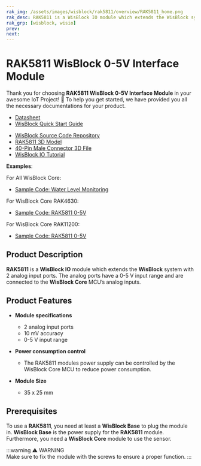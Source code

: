 ```yaml
---
rak_img: /assets/images/wisblock/rak5811/overview/RAK5811_home.png
rak_desc: RAK5811 is a WisBlock IO module which extends the WisBlock system with 2 analog input ports. The analog ports have a 0-5V input range and are connected to the WisBlock Core MCU’s analog inputs.
rak_grp: [wisblock, wisio]
prev: 
next: 
---
```



# RAK5811 WisBlock 0-5V Interface Module

Thank you for choosing **RAK5811 WisBlock 0-5V Interface Module** in your awesome IoT Project! 🎉 To help you get started, we have provided you all the necessary documentations for your product.

* [Datasheet](../Datasheet/)
* <a href="../../Quickstart/" target="_blank">WisBlock Quick Start Guide</a>
<!---* [WisBlock Quick Start Guide](../../Quickstart/)-->
* [WisBlock Source Code Repository](https://github.com/RAKWireless/WisBlock/)
* [RAK5811 3D Model](https://downloads.rakwireless.com/LoRa/WisBlock/WisBlock-3D/pwb-rak5811.stp)
* [40-Pin Male Connector 3D File](https://downloads.rakwireless.com/3D_File/Accessory/WisConnector/M40S1003K6M.stp)
* [WisBlock IO Tutorial](/Knowledge-Hub/Learn/WisBlock-IO-Tutorial/)

**Examples**:

For All WisBlock Core:
* [Sample Code: Water Level Monitoring](https://github.com/RAKWireless/WisBlock/tree/master/examples/RAK4630/solutions/Water_Level_Monitoring)

For WisBlock Core RAK4630:
* [Sample Code: RAK5811 0-5V](https://github.com/RAKWireless/WisBlock/tree/master/examples/RAK4630/IO/RAK5811_0-5V)

For WisBlock Core RAK11200:
* [Sample Code: RAK5811 0-5V](https://github.com/RAKWireless/WisBlock/tree/master/examples/RAK11200/IO/RAK5811_0-5V)

## Product Description

**RAK5811** is a **WisBlock IO** module which extends the **WisBlock** system with 2 analog input ports. The analog ports have a 0-5&nbsp;V input range and are connected to the **WisBlock Core** MCU’s analog inputs.

## Product Features

* **Module specifications**
    * 2 analog input ports
    * 10&nbsp;mV accuracy
    * 0-5&nbsp;V input range

* **Power consumption control**
    * The RAK5811 modules power supply can be controlled by the WisBlock Core MCU to reduce power consumption.

* **Module Size**
    * 35 x 25&nbsp;mm

## Prerequisites

To use a **RAK5811**, you need at least a **WisBlock Base** to plug the module in. **WisBlock Base** is the power supply for the **RAK5811** module. Furthermore, you need a **WisBlock Core** module to use the sensor. 

:::warning ⚠️ WARNING    
Make sure to fix the module with the screws to ensure a proper function.
:::
